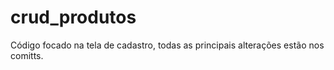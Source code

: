# crud_produtos
 Código focado na tela de cadastro, todas as principais alterações estão nos comitts.
